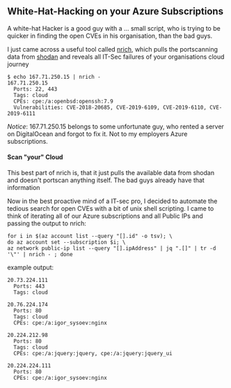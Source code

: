 ## White-Hat-Hacking on your Azure Subscriptions

A white-hat Hacker is a good guy with a ... small script, who is trying to be quicker in
finding the open CVEs in his organisation, than the bad guys.

I just came across a useful tool called [nrich](https://gitlab.com/shodan-public/nrich), which pulls the 
portscanning data from [shodan](shodan.io)
and reveals all IT-Sec failures of your organisations cloud journey 

```
$ echo 167.71.250.15 | nrich -
167.71.250.15
  Ports: 22, 443
  Tags: cloud
  CPEs: cpe:/a:openbsd:openssh:7.9
  Vulnerabilities: CVE-2018-20685, CVE-2019-6109, CVE-2019-6110, CVE-2019-6111
```
*Notice*:
167.71.250.15 belongs to some unfortunate guy, who rented a server on DigitalOcean and forgot to fix it.
Not to my employers Azure subscriptions.

#### Scan "your" Cloud

This best part of nrich is, that it just pulls the available data from shodan and doesn't portscan anything
itself. The bad guys already have that information

Now in the best proactive mind of a IT-sec pro, I decided to automate the tedious search for open CVEs 
with a bit of unix shell scripting. I came to think of iterating all of our Azure subscriptions and all Public IPs
and passing the output to nrich:

```
for i in $(az account list --query "[].id" -o tsv); \
do az account set --subscription $i; \
az network public-ip list --query "[].ipAddress" | jq ".[]" | tr -d '\"' | nrich - ; done
```

example output:
```
20.73.224.111
  Ports: 443
  Tags: cloud

20.76.224.174
  Ports: 80
  Tags: cloud
  CPEs: cpe:/a:igor_sysoev:nginx

20.224.212.98
  Ports: 80
  Tags: cloud
  CPEs: cpe:/a:jquery:jquery, cpe:/a:jquery:jquery_ui

20.224.224.111
  Ports: 80
  CPEs: cpe:/a:igor_sysoev:nginx

```